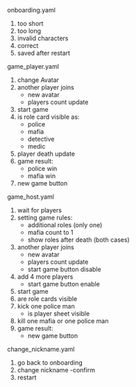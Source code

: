 onboarding.yaml

1. too short
2. too long
3. invalid characters
4. correct
5. saved after restart

game_player.yaml

1. change Avatar
2. another player joins
   - new avatar
   - players count update
3. start game
4. is role card visible as:
   - police
   - mafia
   - detective
   - medic
5. player death update
6. game result:
   - police win
   - mafia win
7. new game button

game_host.yaml

1. wait for players
2. setting game rules:
   - additional roles (only one)
   - mafia count to 1
   - show roles after death (both cases)
3. another player joins
   - new avatar
   - players count update
   - start game button disable
4. add 4 more players
   - start game button enable
5. start game
6. are role cards visible
7. kick one police man
   - is player sheet visible
8. kill one mafia or one police man
9. game result:
   - new game button

change_nickname.yaml

1. go back to onboarding
2. change nickname
   -confirm
3. restart
